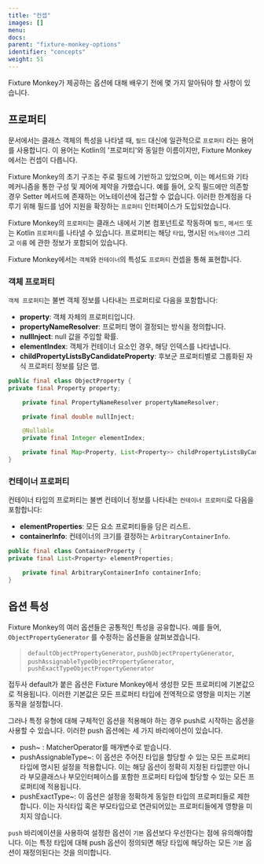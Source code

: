 ```yaml
---
title: "컨셉"
images: []
menu:
docs:
parent: "fixture-monkey-options"
identifier: "concepts"
weight: 51
---
```


Fixture Monkey가 제공하는 옵션에 대해 배우기 전에 몇 가지 알아둬야 할 사항이 있습니다.

## 프로퍼티

문서에서는 클래스 객체의 특성을 나타낼 때, `필드` 대신에 일관적으로 `프로퍼티` 라는 용어를 사용합니다.
이 용어는 Kotlin의 '프로퍼티'와 동일한 이름이지만, Fixture Monkey에서는 컨셉이 다릅니다.

Fixture Monkey의 초기 구조는 주로 필드에 기반하고 있었으며, 이는 메서드와 기타 메커니즘을 통한 구성 및 제어에 제약을 가했습니다.
예를 들어, 오직 필드에만 의존할 경우 Setter 메서드에 존재하는 어노테이션에 접근할 수 없습니다.
이러한 한계점을 다루기 위해 필드를 넘어 지원을 확장하는 `프로퍼티` 인터페이스가 도입되었습니다.

Fixture Monkey의 `프로퍼티`는 클래스 내에서 기본 컴포넌트로 작동하며 `필드`, `메서드` 또는 Kotlin `프로퍼티`를 나타낼 수 있습니다.
프로퍼티는 해당 `타입`, 명시된 `어노테이션` 그리고 `이름` 에 관한 정보가 포함되어 있습니다.

Fixture Monkey에서는 `객체`와 `컨테이너`의 특성도 `프로퍼티` 컨셉을 통해 표현합니다.

### 객체 프로퍼티

`객체 프로퍼티`는 불변 객체 정보를 나타내는 프로퍼티로 다음을 포함합니다:

- **property**: 객체 자체의 프로퍼티입니다.
- **propertyNameResolver**: 프로퍼티 명이 결정되는 방식을 정의합니다.
- **nullInject**: null 값을 주입할 확률.
- **elementIndex**: 객체가 컨테이너 요소인 경우, 해당 인덱스를 나타냅니다.
- **childPropertyListsByCandidateProperty**: 후보군 프로퍼티별로 그룹화된 자식 프로퍼티 정보를 담은 맵.

```java
public final class ObjectProperty {
private final Property property;

    private final PropertyNameResolver propertyNameResolver;

    private final double nullInject;

    @Nullable
    private final Integer elementIndex;

    private final Map<Property, List<Property>> childPropertyListsByCandidateProperty;
}
```

### 컨테이너 프로퍼티

컨테이너 타입의 프로퍼티는 불변 컨테이너 정보를 나타내는 `컨테이너 프로퍼티`로 다음을 포함합니다:

- **elementProperties**: 모든 요소 프로퍼티들을 담은 리스트.
- **containerInfo**: 컨테이너의 크기를 결정하는 `ArbitraryContainerInfo`.

```java
public final class ContainerProperty {
private final List<Property> elementProperties;

    private final ArbitraryContainerInfo containerInfo;
}
```

## 옵션 특성

Fixture Monkey의 여러 옵션들은 공통적인 특성을 공유합니다.
예를 들어, `ObjectPropertyGenerator` 를 수정하는 옵션들을 살펴보겠습니다.

> `defaultObjectPropertyGenerator`, `pushObjectPropertyGenerator`, `pushAssignableTypeObjectPropertyGenerator`, `pushExactTypeObjectPropertyGenerator`

접두사 default가 붙은 옵션은 Fixture Monkey에서 생성한 모든 프로퍼티에 기본값으로 적용됩니다.
이러한 기본값은 모든 프로퍼티 타입에 전역적으로 영향을 미치는 기본 동작을 설정합니다.

그러나 특정 유형에 대해 구체적인 옵션을 적용해야 하는 경우 push로 시작하는 옵션을 사용할 수 있습니다.
이러한 push 옵션에는 세 가지 바리에이션이 있습니다.

- push~ : MatcherOperator를 매개변수로 받습니다.
- pushAssignableType~: 이 옵션은 주어진 타입을 할당할 수 있는 모든 프로퍼티 타입에 명시된 설정을 적용합니다.
  이는 해당 옵션이 정확히 지정된 타입뿐만 아니라 부모클래스나 부모인터페이스를 포함한 프로퍼티 타입에 할당할 수 있는 모든 프로퍼티에 적용됩니다.
- pushExactType~: 이 옵션은 설정을 정확하게 동일한 타입의 프로퍼티들로 제한합니다.
  이는 자식타입 혹은 부모타입으로 연관되어있는 프로퍼티들에게 영향을 미치지 않습니다.

`push` 바리에이션을 사용하여 설정한 옵션이 `기본` 옵션보다 우선한다는 점에 유의해야합니다.
이는 특정 타입에 대해 push 옵션이 정의되면 해당 타입에 해당하는 모든 `기본` 옵션이 재정의된다는 것을 의미합니다.

